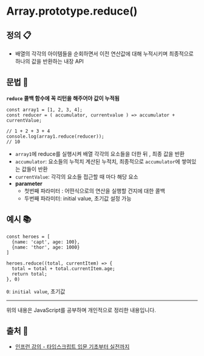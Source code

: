 # Array.prototype.reduce()
## 정의 📋
- 배열의 각각의 아이템들을 순회하면서 이전 연산값에 대해 누적시키며 최종적으로 하나의 값을 반환하는 내장 API
## 문법 🔏
**`reduce` 콜백 함수에 꼭 리턴을 해주어야 값이 누적됨**
```
const array1 = [1, 2, 3, 4];
const reducer = ( accumulator, currentvalue ) => accumulator + currentValue;

// 1 + 2 + 3 + 4
console.log(array1.reduce(reducer));
// 10
```
- `array1`에 reduce를 실행시켜 배열 각각의 요소들을 더한 뒤 , 최종 값을 반환
- `accumulator`: 요소들의 누적치 계산된 누적치, 최종적으로 `accumulator`에 쌓여있는 값들이 반환
- `currentValue`: 각각의 요소들 접근할 때 마다 해당 요소
- **parameter**
  - 첫번째 파라미터 : 어떤식으로의 연산을 실행할 건지에 대한 콜백
  - 두번째 파라미터: initial value, 초기값 설정 가능

## 예시 📚
```
const heroes = [
  {name: 'capt', age: 100},
  {name: 'thor', age: 1000}
]

heroes.reduce((total, currentItem) => {
  total = total + total.currentItem.age;
  return total;
}, 0)
```
`0`: `initial value`, 초기값

- - -
위의 내용은 JavaScript를 공부하며 개인적으로 정리한 내용입니다.
## 출처 📝
- [인프런 강의 - 타입스크립트 입문 기초부터 실전까지](https://www.inflearn.com/course/%ED%83%80%EC%9E%85%EC%8A%A4%ED%81%AC%EB%A6%BD%ED%8A%B8-%EC%9E%85%EB%AC%B8/dashboard)